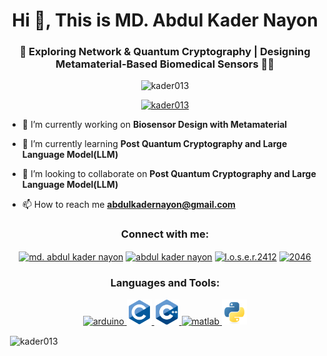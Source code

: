 <h1 align="center">Hi 👋, This is MD. Abdul Kader Nayon</h1>
<h3 align="center">🔐 Exploring Network & Quantum Cryptography | Designing Metamaterial-Based Biomedical Sensors 🏥📡</h3>

<p align="center"> <img src="https://komarev.com/ghpvc/?username=kader013&label=Profile%20views&color=0e75b6&style=flat" alt="kader013" /> </p>

<p align="center"> <a href="https://github.com/ryo-ma/github-profile-trophy"><img src="https://github-profile-trophy.vercel.app/?username=kader013" alt="kader013" /></a> </p>

- 🔭 I’m currently working on **Biosensor Design with Metamaterial**

- 🌱 I’m currently learning **Post Quantum Cryptography and Large Language Model(LLM)**

- 👯 I’m looking to collaborate on **Post Quantum Cryptography and Large Language Model(LLM)**

- 📫 How to reach me **abdulkadernayon@gmail.com**

<h3 align="center">Connect with me:</h3>
<p align="center">
<a href="https://linkedin.com/in/md. abdul kader nayon" target="blank"><img align="center" src="https://raw.githubusercontent.com/rahuldkjain/github-profile-readme-generator/master/src/images/icons/Social/linked-in-alt.svg" alt="md. abdul kader nayon" height="30" width="40" /></a>
<a href="https://fb.com/abdul kader nayon" target="blank"><img align="center" src="https://raw.githubusercontent.com/rahuldkjain/github-profile-readme-generator/master/src/images/icons/Social/facebook.svg" alt="abdul kader nayon" height="30" width="40" /></a>
<a href="https://instagram.com/l.o.s.e.r.2412" target="blank"><img align="center" src="https://raw.githubusercontent.com/rahuldkjain/github-profile-readme-generator/master/src/images/icons/Social/instagram.svg" alt="l.o.s.e.r.2412" height="30" width="40" /></a>
<a href="https://discord.gg/2046" target="blank"><img align="center" src="https://raw.githubusercontent.com/rahuldkjain/github-profile-readme-generator/master/src/images/icons/Social/discord.svg" alt="2046" height="30" width="40" /></a>
</p>

<h3 align="center">Languages and Tools:</h3>
<p align="center"> <a href="https://www.arduino.cc/" target="_blank" rel="noreferrer"> <img src="https://cdn.worldvectorlogo.com/logos/arduino-1.svg" alt="arduino" width="40" height="40"/> </a> <a href="https://www.cprogramming.com/" target="_blank" rel="noreferrer"> <img src="https://raw.githubusercontent.com/devicons/devicon/master/icons/c/c-original.svg" alt="c" width="40" height="40"/> </a> <a href="https://www.w3schools.com/cpp/" target="_blank" rel="noreferrer"> <img src="https://raw.githubusercontent.com/devicons/devicon/master/icons/cplusplus/cplusplus-original.svg" alt="cplusplus" width="40" height="40"/> </a> <a href="https://www.mathworks.com/" target="_blank" rel="noreferrer"> <img src="https://upload.wikimedia.org/wikipedia/commons/2/21/Matlab_Logo.png" alt="matlab" width="40" height="40"/> </a>  <a href="https://www.python.org" target="_blank" rel="noreferrer"> <img src="https://raw.githubusercontent.com/devicons/devicon/master/icons/python/python-original.svg" alt="python" width="40" height="40"/> </a>  </p>

<p>&nbsp;<img align="center" src="https://github-readme-stats.vercel.app/api?username=kader013&show_icons=true&locale=en" alt="kader013" /></p>
